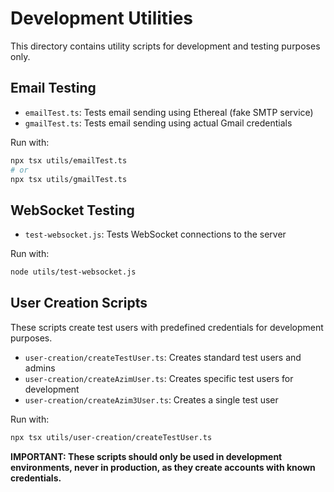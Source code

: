 # Development Utilities

This directory contains utility scripts for development and testing purposes only.

## Email Testing

- `emailTest.ts`: Tests email sending using Ethereal (fake SMTP service)
- `gmailTest.ts`: Tests email sending using actual Gmail credentials

Run with:
```bash
npx tsx utils/emailTest.ts
# or
npx tsx utils/gmailTest.ts
```

## WebSocket Testing

- `test-websocket.js`: Tests WebSocket connections to the server

Run with:
```bash
node utils/test-websocket.js
```

## User Creation Scripts

These scripts create test users with predefined credentials for development purposes.

- `user-creation/createTestUser.ts`: Creates standard test users and admins
- `user-creation/createAzimUser.ts`: Creates specific test users for development
- `user-creation/createAzim3User.ts`: Creates a single test user

Run with:
```bash
npx tsx utils/user-creation/createTestUser.ts
```

**IMPORTANT: These scripts should only be used in development environments, never in production, as they create accounts with known credentials.**